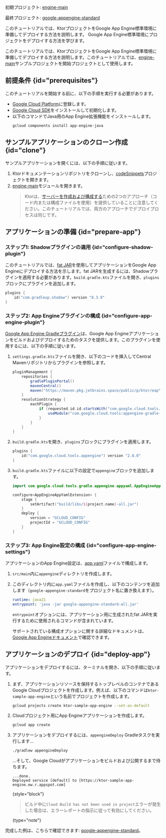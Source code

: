 [//]: # (title: Google App Engine)

<show-structure for="chapter" depth="2"/>

<tldr>
<p>
<control>初期プロジェクト</control>: <a href="https://github.com/ktorio/ktor-documentation/tree/%ktor_version%/codeSnippets/snippets/engine-main">engine-main</a>
</p>
<p>
<control>最終プロジェクト</control>: <a href="https://github.com/ktorio/ktor-documentation/tree/%ktor_version%/codeSnippets/snippets/google-appengine-standard">google-appengine-standard</a>
</p>
</tldr>

<web-summary>
このチュートリアルでは、KtorプロジェクトをGoogle App Engine標準環境に準備してデプロイする方法を説明します。
</web-summary>

<link-summary>
Google App Engine標準環境にプロジェクトをデプロイする方法を学びます。
</link-summary>

このチュートリアルでは、KtorプロジェクトをGoogle App Engine標準環境に準備してデプロイする方法を説明します。このチュートリアルでは、[engine-main](https://github.com/ktorio/ktor-documentation/tree/%ktor_version%/codeSnippets/snippets/engine-main)サンプルプロジェクトを開始プロジェクトとして使用します。

## 前提条件 {id="prerequisites"}
このチュートリアルを開始する前に、以下の手順を実行する必要があります。
* [Google Cloud Platform](https://console.cloud.google.com/)に登録します。
* [Google Cloud SDK](https://cloud.google.com/sdk/docs/install)をインストールして初期化します。
* 以下のコマンドでJava用のApp Engine拡張機能をインストールします。
   ```Bash
   gcloud components install app-engine-java
   ```

## サンプルアプリケーションのクローン作成 {id="clone"}
サンプルアプリケーションを開くには、以下の手順に従います。
1. Ktorドキュメンテーションリポジトリをクローンし、[codeSnippets](https://github.com/ktorio/ktor-documentation/tree/%ktor_version%/codeSnippets)プロジェクトを開きます。
2. [engine-main](https://github.com/ktorio/ktor-documentation/tree/%ktor_version%/codeSnippets/snippets/engine-main)モジュールを開きます。
   > Ktorは、[サーバーを作成および構成する](server-create-and-configure.topic)ための2つのアプローチ（コード内または構成ファイルを使用）を提供していることに注意してください。このチュートリアルでは、両方のアプローチでデプロイプロセスは同じです。

## アプリケーションの準備 {id="prepare-app"}
### ステップ1: Shadowプラグインの適用 {id="configure-shadow-plugin"}
このチュートリアルでは、[fat JAR](server-fatjar.md)を使用してアプリケーションをGoogle App Engineにデプロイする方法を示します。fat JARを生成するには、Shadowプラグインを適用する必要があります。`build.gradle.kts`ファイルを開き、`plugins`ブロックにプラグインを追加します。
```kotlin
plugins {
    id("com.gradleup.shadow") version "8.3.9"
}
```

### ステップ2: App Engineプラグインの構成 {id="configure-app-engine-plugin"}
[Google App Engine Gradleプラグイン](https://github.com/GoogleCloudPlatform/app-gradle-plugin)は、Google App Engineアプリケーションをビルドおよびデプロイするためのタスクを提供します。このプラグインを使用するには、以下の手順に従います。

1. `settings.gradle.kts`ファイルを開き、以下のコードを挿入してCentral Mavenリポジトリからプラグインを参照します。
   ```groovy
   pluginManagement {
       repositories {
           gradlePluginPortal()
           mavenCentral()
           maven("https://maven.pkg.jetbrains.space/public/p/ktor/eap")
       }
       resolutionStrategy {
           eachPlugin {
               if (requested.id.id.startsWith("com.google.cloud.tools.appengine")) {
                   useModule("com.google.cloud.tools:appengine-gradle-plugin:${requested.version}")
               }
           }
       }
   }
   ```

2. `build.gradle.kts`を開き、`plugins`ブロックにプラグインを適用します。
   ```kotlin
   plugins {
       id("com.google.cloud.tools.appengine") version "2.8.0"
   }
   ```

3. `build.gradle.kts`ファイルに以下の設定で`appengine`ブロックを追加します。
   ```kotlin
   import com.google.cloud.tools.gradle.appengine.appyaml.AppEngineAppYamlExtension
   
   configure<AppEngineAppYamlExtension> {
       stage {
           setArtifact("build/libs/${project.name}-all.jar")
       }
       deploy {
           version = "GCLOUD_CONFIG"
           projectId = "GCLOUD_CONFIG"
       }
   }
   ```

### ステップ3: App Engine設定の構成 {id="configure-app-engine-settings"}
アプリケーションのApp Engine設定は、[app.yaml](https://cloud.google.com/appengine/docs/standard/python/config/appref)ファイルで構成します。
1. `src/main`内に`appengine`ディレクトリを作成します。
2. このディレクトリ内に`app.yaml`ファイルを作成し、以下のコンテンツを追加します（`google-appengine-standard`をプロジェクト名に置き換えます）。
   ```yaml
   runtime: java21
   entrypoint: 'java -jar google-appengine-standard-all.jar'
   
   ```
   
   `entrypoint`オプションには、アプリケーション用に生成されたfat JARを実行するために使用されるコマンドが含まれています。

   サポートされている構成オプションに関する詳細なドキュメントは、[Google App Engineドキュメント](https://cloud.google.com/appengine/docs/standard/reference/app-yaml?tab=java)で確認できます。

## アプリケーションのデプロイ {id="deploy-app"}

アプリケーションをデプロイするには、ターミナルを開き、以下の手順に従います。

1. まず、アプリケーションリソースを保持するトップレベルのコンテナであるGoogle Cloudプロジェクトを作成します。例えば、以下のコマンドは`ktor-sample-app-engine`という名前でプロジェクトを作成します。
   ```Bash
   gcloud projects create ktor-sample-app-engine --set-as-default
   ```
   
2. Cloudプロジェクト用にApp Engineアプリケーションを作成します。
   ```Bash
   gcloud app create
   ```

3. アプリケーションをデプロイするには、`appengineDeploy` Gradleタスクを実行します...
   ```Bash
   ./gradlew appengineDeploy
   ```
   ...そして、Google Cloudがアプリケーションをビルドおよび公開するまで待ちます。
   ```
   ...done.
   Deployed service [default] to [https://ktor-sample-app-engine.ew.r.appspot.com]
   ```
   {style="block"}
   > ビルド中に`Cloud Build has not been used in project`エラーが発生した場合は、エラーレポートの指示に従って有効にしてください。
   >
   {type="note"}

完成した例は、こちらで確認できます: [google-appengine-standard](https://github.com/ktorio/ktor-documentation/tree/%ktor_version%/codeSnippets/snippets/google-appengine-standard)。